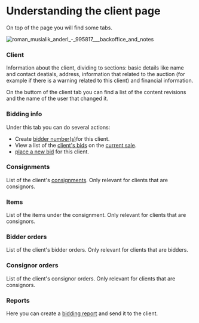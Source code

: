 # Understanding the client page

On top of the page you will find some tabs.

![roman_musialik_anderl_-_995817___backoffice_and_notes](https://user-images.githubusercontent.com/20393485/46734202-3706f480-cc9b-11e8-8279-4c58f51531ce.jpg)

### Client
Information about the client, dividing to sections: basic details like name and contact deatials, address, information that related to the auction (for example if there is a warning related to this client) and financial information.

On the buttom of the client tab you can find a list of the content revisions and the name of the user that changed it.

### Bidding info
Under this tab you can do several actions:
- Create [bidder number(s)](../client/how-to-create-bidder-number.md)for this client.
- View a list of the [client's bids](../client/how-to-view-clients-bids.md) on the [current sale](../sale/sale-context.md). 
- [place a new bid](../client/how-to-place-a-bid-for-a-client.md) for this client.

### Consignments
List of the client's [consignments](../consignment/README.md). Only relevant for clients that are consignors. 

### Items
List of the items under the consignment. Only relevant for clients that are consignors.

### Bidder orders
List of the client's bidder orders. Only relevant for clients that are bidders.

### Consignor orders
List of the client's consignor orders. Only relevant for clients that are consignors.

### Reports
Here you can create a [bidding report](../client/how-to-send-a-bidding-report-to-a-client.md) and send it to the client.
